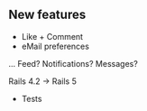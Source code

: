 ## New features

* Like + Comment
* eMail preferences

... Feed? Notifications? Messages?



Rails 4.2 -> Rails 5

* Tests
